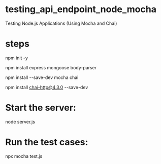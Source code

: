 # testing_api_endpoint_node_mocha
Testing Node.js Applications (Using Mocha and  Chai)

# steps

npm init -y

npm install express mongoose body-parser

npm install --save-dev mocha chai 

npm install chai-http@4.3.0 --save-dev


# Start the server:

node server.js

# Run the test cases:

npx mocha test.js

